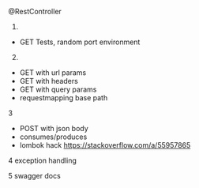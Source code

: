 @RestController

1. 
- GET
   Tests, random port environment
2. 
- GET with url params
- GET with headers
- GET with query params
- requestmapping base path

3
- POST with json body
- consumes/produces
- lombok hack https://stackoverflow.com/a/55957865

4 
exception handling

5
swagger docs
